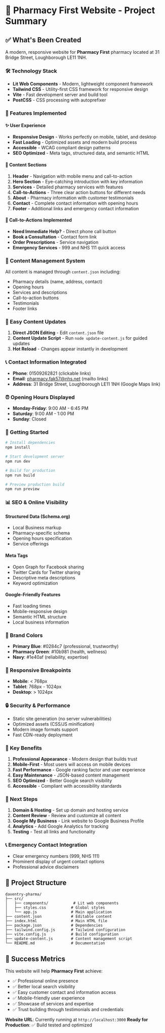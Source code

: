 # 🏥 Pharmacy First Website - Project Summary

## ✅ What's Been Created

A modern, responsive website for **Pharmacy First** pharmacy located at 31 Bridge Street, Loughborough LE11 1NH.

### 🛠️ Technology Stack
- **Lit Web Components** - Modern, lightweight component framework
- **Tailwind CSS** - Utility-first CSS framework for responsive design
- **Vite** - Fast development server and build tool
- **PostCSS** - CSS processing with autoprefixer

### 📱 Features Implemented

#### ✨ User Experience
- **Responsive Design** - Works perfectly on mobile, tablet, and desktop
- **Fast Loading** - Optimized assets and modern build process
- **Accessible** - WCAG compliant design patterns
- **SEO Optimized** - Meta tags, structured data, and semantic HTML

#### 📄 Content Sections
1. **Header** - Navigation with mobile menu and call-to-action
2. **Hero Section** - Eye-catching introduction with key information
3. **Services** - Detailed pharmacy services with features
4. **Call-to-Actions** - Three clear action buttons for different needs
5. **About** - Pharmacy information with customer testimonials
6. **Contact** - Complete contact information with opening hours
7. **Footer** - Additional links and emergency contact information

#### 🎯 Call-to-Actions Implemented
- **Need Immediate Help?** - Direct phone call button
- **Book a Consultation** - Contact form link
- **Order Prescriptions** - Service navigation
- **Emergency Services** - 999 and NHS 111 quick access

### 📝 Content Management System

All content is managed through `content.json` including:
- Pharmacy details (name, address, contact)
- Opening hours
- Services and descriptions
- Call-to-action buttons
- Testimonials
- Footer links

### 🔧 Easy Content Updates

1. **Direct JSON Editing** - Edit `content.json` file
2. **Content Update Script** - Run `node update-content.js` for guided updates
3. **Hot Reload** - Changes appear instantly in development

### 📞 Contact Information Integrated
- **Phone**: 01509262821 (clickable links)
- **Email**: pharmacy.fak57@nhs.net (mailto links)
- **Address**: 31 Bridge Street, Loughborough LE11 1NH (Google Maps link)

### ⏰ Opening Hours Displayed
- **Monday-Friday**: 9:00 AM - 6:45 PM
- **Saturday**: 9:00 AM - 1:00 PM
- **Sunday**: Closed

### 🚀 Getting Started

```bash
# Install dependencies
npm install

# Start development server
npm run dev

# Build for production
npm run build

# Preview production build
npm run preview
```

### 📊 SEO & Online Visibility

#### Structured Data (Schema.org)
- Local Business markup
- Pharmacy-specific schema
- Opening hours specification
- Service offerings

#### Meta Tags
- Open Graph for Facebook sharing
- Twitter Cards for Twitter sharing
- Descriptive meta descriptions
- Keyword optimization

#### Google-Friendly Features
- Fast loading times
- Mobile-responsive design
- Semantic HTML structure
- Local business information

### 🎨 Brand Colors
- **Primary Blue**: #0284c7 (professional, trustworthy)
- **Pharmacy Green**: #10b981 (health, wellness)
- **Navy**: #1e40af (reliability, expertise)

### 📱 Responsive Breakpoints
- **Mobile**: < 768px
- **Tablet**: 768px - 1024px
- **Desktop**: > 1024px

### 🔒 Security & Performance
- Static site generation (no server vulnerabilities)
- Optimized assets (CSS/JS minification)
- Modern image formats support
- Fast CDN-ready deployment

### 🌟 Key Benefits

1. **Professional Appearance** - Modern design that builds trust
2. **Mobile-First** - Most users will access on mobile devices
3. **Fast Performance** - Google ranking factor and user experience
4. **Easy Maintenance** - JSON-based content management
5. **SEO Optimized** - Better Google search visibility
6. **Accessible** - Compliant with accessibility standards

### 🚀 Next Steps

1. **Domain & Hosting** - Set up domain and hosting service
2. **Content Review** - Review and customize all content
3. **Google My Business** - Link website to Google Business Profile
4. **Analytics** - Add Google Analytics for tracking
5. **Testing** - Test all links and functionality

### 📞 Emergency Contact Integration
- Clear emergency numbers (999, NHS 111)
- Prominent display of urgent contact options
- Professional advice disclaimers

## 📁 Project Structure

```
daventry-pharma/
├── src/
│   ├── components/           # Lit web components
│   ├── styles.css           # Global styles
│   └── app.js               # Main application
├── content.json             # Editable content
├── index.html               # Main HTML file
├── package.json             # Dependencies
├── tailwind.config.js       # Tailwind configuration
├── vite.config.js           # Build configuration
├── update-content.js        # Content management script
└── README.md                # Documentation
```

## 🎯 Success Metrics

This website will help **Pharmacy First** achieve:
- ✅ Professional online presence
- ✅ Better local search visibility
- ✅ Easy customer contact and information access
- ✅ Mobile-friendly user experience
- ✅ Showcase of services and expertise
- ✅ Trust building through testimonials and credentials

**Website URL**: Currently running at `http://localhost:3000`
**Ready for Production**: ✅ Build tested and optimized